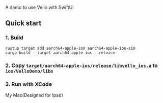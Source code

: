A demo to use Vello with SwiftUI


## Quick start

### 1. Build

```
rustup target add aarch64-apple-ios aarch64-apple-ios-sim
cargo build --target aarch64-apple-ios --release

```
### 2. Copy `target/aarch64-apple-ios/release/libvello_ios.a` to `ios/VelloDemo/libs`

### 3. Run with XCode

My Mac(Designed for Ipad)